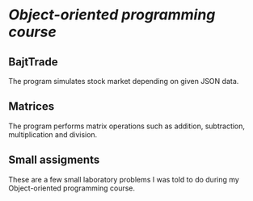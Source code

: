 # ***Object-oriented programming course***

## BajtTrade

The program simulates stock market depending on given JSON data.

## Matrices 

The program performs matrix operations such as addition, subtraction, multiplication and division.

## Small assigments

These are a few small laboratory problems I was told to do during my Object-oriented programming course.
